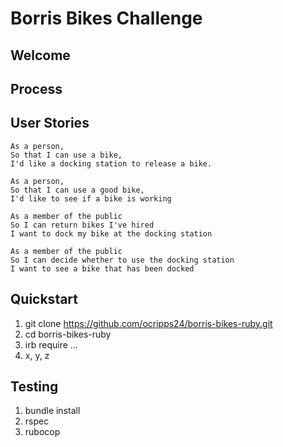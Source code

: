# Borris Bikes Challenge

## Welcome

## Process

## User Stories

```
As a person,
So that I can use a bike,
I'd like a docking station to release a bike.

As a person,
So that I can use a good bike,
I'd like to see if a bike is working

As a member of the public
So I can return bikes I've hired
I want to dock my bike at the docking station

As a member of the public
So I can decide whether to use the docking station
I want to see a bike that has been docked
```

## Quickstart

1. git clone https://github.com/ocripps24/borris-bikes-ruby.git
2. cd borris-bikes-ruby
3. irb require ...
4. x, y, z

## Testing

1. bundle install
2. rspec
3. rubocop
